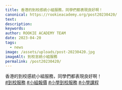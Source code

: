 ```yaml
---
title: 香港的到校感統小組服務，同學們都表現良好啊！
canonical: https://rookieacademy.org/post20230420/
text: 
description: 
keywords: 
author: ROOKIE ACADEMY TEAM
date: 2023-04-20
tags:
  - news
image: /assets/uploads/post-20230420.jpg
imageAlt: 到校怠統小組服務
permalink: /post20230420/
---
```

<span class="x193iq5w xeuugli x13faqbe x1vvkbs x1xmvt09 x1lliihq x1s928wv xhkezso x1gmr53x x1cpjm7i x1fgarty x1943h6x xudqn12 x3x7a5m x6prxxf xvq8zen xo1l8bm xzsf02u x1yc453h" dir="auto"><div class="x11i5rnm xat24cr x1mh8g0r x1vvkbs xdj266r x126k92a"><div dir="auto" style="text-align: start;">香港的到校感統小組服務，同學們都表現良好啊！</div></div><div class="x11i5rnm xat24cr x1mh8g0r x1vvkbs xtlvy1s x126k92a"><div dir="auto" style="text-align: start;"><span><a class="x1i10hfl xjbqb8w x6umtig x1b1mbwd xaqea5y xav7gou x9f619 x1ypdohk xt0psk2 xe8uvvx xdj266r x11i5rnm xat24cr x1mh8g0r xexx8yu x4uap5 x18d9i69 xkhd6sd x16tdsg8 x1hl2dhg xggy1nq x1a2a7pz xt0b8zv x1qq9wsj xo1l8bm" href="https://www.facebook.com/hashtag/%E5%88%B0%E6%A0%A1%E6%9C%8D%E5%8B%99?__eep__=6&amp;__cft__[0]=AZW1RBDHxlW81JFBiCy57unkD3sIf03W4WmCILXOO19GCbtfxoK-lSWwAT0um_FF__zd7OsntQH53SY0T4gpJbphftkbeEPAqej71pJvuYowximlmnz3PabbCXkJS-p_sBS2X-zR6JjiCUiCukgxKnO3pBZuXlpUu0pWxnQywtffUVWgrssKchoK-9H_KoayOf8&amp;__tn__=*NK-R" role="link" tabindex="0">#到校服務</a></span> <span><a class="x1i10hfl xjbqb8w x6umtig x1b1mbwd xaqea5y xav7gou x9f619 x1ypdohk xt0psk2 xe8uvvx xdj266r x11i5rnm xat24cr x1mh8g0r xexx8yu x4uap5 x18d9i69 xkhd6sd x16tdsg8 x1hl2dhg xggy1nq x1a2a7pz xt0b8zv x1qq9wsj xo1l8bm" href="https://www.facebook.com/hashtag/%E5%B0%8F%E7%B5%84%E5%A0%B1%E5%83%B9?__eep__=6&amp;__cft__[0]=AZW1RBDHxlW81JFBiCy57unkD3sIf03W4WmCILXOO19GCbtfxoK-lSWwAT0um_FF__zd7OsntQH53SY0T4gpJbphftkbeEPAqej71pJvuYowximlmnz3PabbCXkJS-p_sBS2X-zR6JjiCUiCukgxKnO3pBZuXlpUu0pWxnQywtffUVWgrssKchoK-9H_KoayOf8&amp;__tn__=*NK-R" role="link" tabindex="0">#小組報價</a></span> <span><a class="x1i10hfl xjbqb8w x6umtig x1b1mbwd xaqea5y xav7gou x9f619 x1ypdohk xt0psk2 xe8uvvx xdj266r x11i5rnm xat24cr x1mh8g0r xexx8yu x4uap5 x18d9i69 xkhd6sd x16tdsg8 x1hl2dhg xggy1nq x1a2a7pz xt0b8zv x1qq9wsj xo1l8bm" href="https://www.facebook.com/hashtag/%E5%B0%8F%E5%AD%B8%E5%88%B0%E6%A0%A1%E6%9C%8D%E5%8B%99?__eep__=6&amp;__cft__[0]=AZW1RBDHxlW81JFBiCy57unkD3sIf03W4WmCILXOO19GCbtfxoK-lSWwAT0um_FF__zd7OsntQH53SY0T4gpJbphftkbeEPAqej71pJvuYowximlmnz3PabbCXkJS-p_sBS2X-zR6JjiCUiCukgxKnO3pBZuXlpUu0pWxnQywtffUVWgrssKchoK-9H_KoayOf8&amp;__tn__=*NK-R" role="link" tabindex="0">#小學到校服務</a></span> <span><a class="x1i10hfl xjbqb8w x6umtig x1b1mbwd xaqea5y xav7gou x9f619 x1ypdohk xt0psk2 xe8uvvx xdj266r x11i5rnm xat24cr x1mh8g0r xexx8yu x4uap5 x18d9i69 xkhd6sd x16tdsg8 x1hl2dhg xggy1nq x1a2a7pz xt0b8zv x1qq9wsj xo1l8bm" href="https://www.facebook.com/hashtag/%E5%B0%8F%E5%AD%B8%E8%AA%B2%E7%A8%8B?__eep__=6&amp;__cft__[0]=AZW1RBDHxlW81JFBiCy57unkD3sIf03W4WmCILXOO19GCbtfxoK-lSWwAT0um_FF__zd7OsntQH53SY0T4gpJbphftkbeEPAqej71pJvuYowximlmnz3PabbCXkJS-p_sBS2X-zR6JjiCUiCukgxKnO3pBZuXlpUu0pWxnQywtffUVWgrssKchoK-9H_KoayOf8&amp;__tn__=*NK-R" role="link" tabindex="0">#小學課程</a></span></div></div></span>